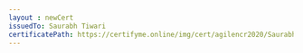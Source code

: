 ```yaml
--- 
layout : newCert 
issuedTo: Saurabh Tiwari 
certificatePath: https://certifyme.online/img/cert/agilencr2020/SaurabhTiwari_503d3.png
--- 
```

